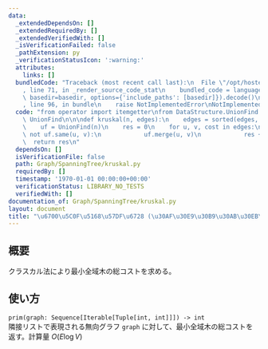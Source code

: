 ```yaml
---
data:
  _extendedDependsOn: []
  _extendedRequiredBy: []
  _extendedVerifiedWith: []
  _isVerificationFailed: false
  _pathExtension: py
  _verificationStatusIcon: ':warning:'
  attributes:
    links: []
  bundledCode: "Traceback (most recent call last):\n  File \"/opt/hostedtoolcache/Python/3.9.2/x64/lib/python3.9/site-packages/onlinejudge_verify/documentation/build.py\"\
    , line 71, in _render_source_code_stat\n    bundled_code = language.bundle(stat.path,\
    \ basedir=basedir, options={'include_paths': [basedir]}).decode()\n  File \"/opt/hostedtoolcache/Python/3.9.2/x64/lib/python3.9/site-packages/onlinejudge_verify/languages/python.py\"\
    , line 96, in bundle\n    raise NotImplementedError\nNotImplementedError\n"
  code: "from operator import itemgetter\nfrom DataStructure.UnionFind.UnionFind import\
    \ UnionFind\n\n\ndef kruskal(n, edges):\n    edges = sorted(edges, key=itemgetter(2))\n\
    \    uf = UnionFind(n)\n    res = 0\n    for u, v, cost in edges:\n        if\
    \ not uf.same(u, v):\n            uf.merge(u, v)\n            res += cost\n  \
    \  return res\n"
  dependsOn: []
  isVerificationFile: false
  path: Graph/SpanningTree/kruskal.py
  requiredBy: []
  timestamp: '1970-01-01 00:00:00+00:00'
  verificationStatus: LIBRARY_NO_TESTS
  verifiedWith: []
documentation_of: Graph/SpanningTree/kruskal.py
layout: document
title: "\u6700\u5C0F\u5168\u57DF\u6728 (\u30AF\u30E9\u30B9\u30AB\u30EB\u6CD5)"
---
```


## 概要
クラスカル法により最小全域木の総コストを求める。

## 使い方
`prim(graph: Sequence[Iterable[Tuple[int, int]]]) -> int`  
隣接リストで表現される無向グラフ `graph` に対して、最小全域木の総コストを返す。計算量 $O(E\log V)$
